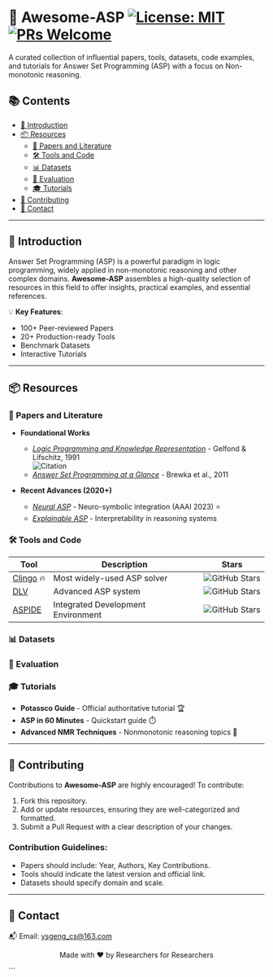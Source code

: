 # 🧠 Awesome-ASP [![License: MIT](https://img.shields.io/badge/License-MIT-blue.svg)](https://opensource.org/licenses/MIT) [![PRs Welcome](https://img.shields.io/badge/PRs-welcome-brightgreen.svg)](https://github.com/GengLabs-AI/Awesome-ASP/pulls)

A curated collection of influential papers, tools, datasets, code examples, and tutorials for Answer Set Programming (ASP) with a focus on Non-monotonic reasoning.

## 📚 Contents

- [🌟 Introduction](#-introduction)
- [📦 Resources](#-resources)
  - [📜 Papers and Literature](#-papers-and-literature)
  - [🛠️ Tools and Code](#-tools-and-code)
  - [📊 Datasets](#-datasets) 
  - [📏 Evaluation](#-evaluation)
  - [🎓 Tutorials](#-tutorials)
- [🤝 Contributing](#-contributing)
- [📧 Contact](#-contact)

---

## 🌟 Introduction

Answer Set Programming (ASP) is a powerful paradigm in logic programming, widely applied in non-monotonic reasoning and other complex domains. **Awesome-ASP** assembles a high-quality selection of resources in this field to offer insights, practical examples, and essential references. 

💡 **Key Features**:
- 100+ Peer-reviewed Papers
- 20+ Production-ready Tools
- Benchmark Datasets
- Interactive Tutorials

---

## 📦 Resources

### 📜 Papers and Literature
- **Foundational Works**  
  - [*Logic Programming and Knowledge Representation*](link) - Gelfond & Lifschitz, 1991  
  ![Citation](https://img.shields.io/badge/Citations-5000+-blue)
  - [*Answer Set Programming at a Glance*](link) - Brewka et al., 2011

- **Recent Advances (2020+)**  
  - [*Neural ASP*](link) - Neuro-symbolic integration (AAAI 2023) ⭐
  - [*Explainable ASP*](link) - Interpretability in reasoning systems

### 🛠️ Tools and Code
| Tool                                       | Description                        | Stars                                                        |
| ------------------------------------------ | ---------------------------------- | ------------------------------------------------------------ |
| [Clingo](https://potassco.org/clingo/) 🔥   | Most widely-used ASP solver        | ![GitHub Stars](https://img.shields.io/github/stars/potassco/clingo?style=flat) |
| [DLV](http://www.dlvsystem.com/)           | Advanced ASP system                | ![GitHub Stars](https://img.shields.io/github/stars/dlvsystem/DLV?style=flat) |
| [ASPIDE](https://github.com/dodaro/ASPIDE) | Integrated Development Environment | ![GitHub Stars](https://img.shields.io/github/stars/dodaro/ASPIDE?style=flat) |

### 📊 Datasets

### 📏 Evaluation



### 🎓 Tutorials

- **Potassco Guide** - Official authoritative tutorial 🏆
- **ASP in 60 Minutes** - Quickstart guide ⏱️
- **Advanced NMR Techniques** - Nonmonotonic reasoning topics 🧩

------

## 🤝 Contributing

Contributions to **Awesome-ASP** are highly encouraged! To contribute:

1. Fork this repository.
2. Add or update resources, ensuring they are well-categorized and formatted.
3. Submit a Pull Request with a clear description of your changes.

### Contribution Guidelines:

- Papers should include: Year, Authors, Key Contributions.
- Tools should indicate the latest version and official link.
- Datasets should specify domain and scale.


------

## 📧 Contact

📬 Email: ysgeng_cs@163.com

<p align="center"> Made with ❤️ by Researchers for Researchers </p> ```
